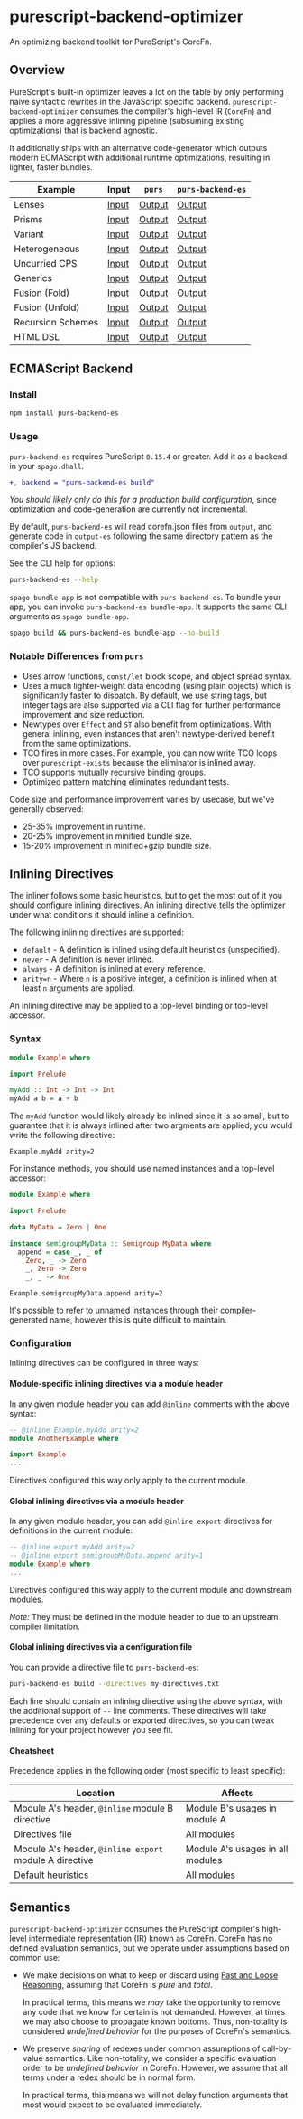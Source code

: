# purescript-backend-optimizer

An optimizing backend toolkit for PureScript's CoreFn.

## Overview

PureScript's built-in optimizer leaves a lot on the table by only performing
naive syntactic rewrites in the JavaScript specific backend.
`purescript-backend-optimizer` consumes the compiler's high-level IR (`CoreFn`)
and applies a more aggressive inlining pipeline (subsuming existing
optimizations) that is backend agnostic.

It additionally ships with an alternative code-generator which outputs modern
ECMAScript with additional runtime optimizations, resulting in lighter, faster
bundles.

| Example | Input | `purs` | `purs-backend-es` |
|---------|-------|--------|-------------------|
| Lenses | [Input](./backend-es/test/snapshots/Snapshot.ProfunctorLenses01.purs) | [Output](https://try.purescript.org/?view=output&js=true&github=/aristanetworks/purescript-backend-optimizer/main/backend-es/test/snapshots/Snapshot.ProfunctorLenses01.purs) | [Output](./backend-es/test/snapshots-out/Snapshot.ProfunctorLenses01.js) |
| Prisms | [Input](./backend-es/test/snapshots/Snapshot.ProfunctorLenses02.purs) | [Output](https://try.purescript.org/?view=output&js=true&github=/aristanetworks/purescript-backend-optimizer/main/backend-es/test/snapshots/Snapshot.ProfunctorLenses02.purs) | [Output](./backend-es/test/snapshots-out/Snapshot.ProfunctorLenses02.js) |
| Variant | [Input](./backend-es/test/snapshots/Snapshot.Variant01.purs) | [Output](https://try.purescript.org/?view=output&js=true&github=/aristanetworks/purescript-backend-optimizer/main/backend-es/test/snapshots/Snapshot.Variant01.purs) | [Output](./backend-es/test/snapshots-out/Snapshot.Variant01.js) |
| Heterogeneous | [Input](./backend-es/test/snapshots/Snapshot.Heterogeneous01.purs) | [Output](https://try.purescript.org/?view=output&js=true&github=/aristanetworks/purescript-backend-optimizer/main/backend-es/test/snapshots/Snapshot.Heterogeneous01.purs) | [Output](./backend-es/test/snapshots-out/Snapshot.Heterogeneous01.js) |
| Uncurried CPS | [Input](./backend-es/test/snapshots/Snapshot.Cps02.purs) | [Output](https://try.purescript.org/?view=output&js=true&github=/aristanetworks/purescript-backend-optimizer/main/backend-es/test/snapshots/Snapshot.Cps02.purs) | [Output](./backend-es/test/snapshots-out/Snapshot.Cps02.js) |
| Generics | [Input](./backend-es/test/snapshots/Snapshot.KnownConstructors06.purs) | [Output](https://try.purescript.org/?view=output&js=true&github=/aristanetworks/purescript-backend-optimizer/main/backend-es/test/snapshots/Snapshot.KnownConstructors06.purs) | [Output](./backend-es/test/snapshots-out/Snapshot.KnownConstructors06.js) |
| Fusion (Fold) | [Input](./backend-es/test/snapshots/Snapshot.Fusion01.purs) | [Output](https://try.purescript.org/?view=output&js=true&github=/aristanetworks/purescript-backend-optimizer/main/backend-es/test/snapshots/Snapshot.Fusion01.purs) | [Output](./backend-es/test/snapshots-out/Snapshot.Fusion01.js) |
| Fusion (Unfold) | [Input](./backend-es/test/snapshots/Snapshot.Fusion02.purs) | [Output](https://try.purescript.org/?view=output&js=true&github=/aristanetworks/purescript-backend-optimizer/main/backend-es/test/snapshots/Snapshot.Fusion02.purs) | [Output](./backend-es/test/snapshots-out/Snapshot.Fusion02.js) |
| Recursion Schemes | [Input](./backend-es/test/snapshots/Snapshot.RecursionSchemes01.purs) | [Output](https://try.purescript.org/?view=output&js=true&github=/aristanetworks/purescript-backend-optimizer/main/backend-es/test/snapshots/Snapshot.RecursionSchemes01.purs) | [Output](./backend-es/test/snapshots-out/Snapshot.RecursionSchemes01.js) |
| HTML DSL | [Input](./backend-es/test/snapshots/Snapshot.Html.purs) | [Output](https://try.purescript.org/?view=output&js=true&github=/aristanetworks/purescript-backend-optimizer/main/backend-es/test/snapshots/Snapshot.Html.purs) | [Output](./backend-es/test/snapshots-out/Snapshot.Html.js) |

## ECMAScript Backend

### Install

```sh
npm install purs-backend-es
```

### Usage

`purs-backend-es` requires PureScript `0.15.4` or greater. Add it as a backend in your `spago.dhall`.

```diff
+, backend = "purs-backend-es build"
```

_You should likely only do this for a production build configuration_, since
optimization and code-generation are currently not incremental.

By default, `purs-backend-es` will read corefn.json files from `output`, and
generate code in `output-es` following the same directory pattern as the
compiler's JS backend.

See the CLI help for options:

```sh
purs-backend-es --help
```

`spago bundle-app` is not compatible with `purs-backend-es`. To bundle your app,
you can invoke `purs-backend-es bundle-app`. It supports the same CLI arguments
as `spago bundle-app`.

```sh
spago build && purs-backend-es bundle-app --no-build
```

### Notable Differences from `purs`

* Uses arrow functions, `const/let` block scope, and object spread syntax.
* Uses a much lighter-weight data encoding (using plain objects) which is significantly
  faster to dispatch. By default, we use string tags, but integer tags are also
  supported via a CLI flag for further performance improvement and size reduction.
* Newtypes over `Effect` and `ST` also benefit from optimizations. With general
  inlining, even instances that aren't newtype-derived benefit from the same
  optimizations.
* TCO fires in more cases. For example, you can now write TCO loops over
  `purescript-exists` because the eliminator is inlined away.
* TCO supports mutually recursive binding groups.
* Optimized pattern matching eliminates redundant tests.

Code size and performance improvement varies by usecase, but we've generally
observed:

* 25-35% improvement in runtime.
* 20-25% improvement in minified bundle size.
* 15-20% improvement in minified+gzip bundle size.

## Inlining Directives

The inliner follows some basic heuristics, but to get the most out of it you
should configure inlining directives. An inlining directive tells the optimizer
under what conditions it should inline a definition.

The following inlining directives are supported:

  * `default` - A definition is inlined using default heuristics (unspecified).
  * `never` - A definition is never inlined.
  * `always` - A definition is inlined at every reference.
  * `arity=n` - Where `n` is a positive integer, a definition is inlined when
    at least `n` arguments are applied.

An inlining directive may be applied to a top-level binding or top-level accessor.

### Syntax

```purescript
module Example where

import Prelude

myAdd :: Int -> Int -> Int
myAdd a b = a + b
```

The `myAdd` function would likely already be inlined since it is so small, but
to guarantee that it is always inlined after two argments are applied, you would
write the following directive:

```
Example.myAdd arity=2
```

For instance methods, you should use named instances and a top-level accessor:

```purescript
module Example where

import Prelude

data MyData = Zero | One

instance semigroupMyData :: Semigroup MyData where
  append = case _, _ of
    Zero, _ -> Zero
    _, Zero -> Zero
    _, _ -> One
```

```
Example.semigroupMyData.append arity=2
```

It's possible to refer to unnamed instances through their compiler-generated
name, however this is quite difficult to maintain.

### Configuration

Inlining directives can be configured in three ways:

#### Module-specific inlining directives via a module header

In any given module header you can add `@inline` comments with the above syntax:

```purescript
-- @inline Example.myAdd arity=2
module AnotherExample where

import Example
...
```

Directives configured this way only apply to the current module.

#### Global inlining directives via a module header

In any given module header, you can add `@inline export` directives for definitions
in the current module:

```purescript
-- @inline export myAdd arity=2
-- @inline export semigroupMyData.append arity=1
module Example where
...
```

Directives configured this way apply to the current module and downstream
modules.

*Note:* They must be defined in the module header to due to an upstream compiler
limitation.

#### Global inlining directives via a configuration file

You can provide a directive file to `purs-backend-es`:

```sh
purs-backend-es build --directives my-directives.txt
```

Each line should contain an inlining directive using the above syntax, with the
additional support of `--` line comments. These directives will take precedence
over any defaults or exported directives, so you can tweak inlining for your
project however you see fit.

#### Cheatsheet

Precedence applies in the following order (most specific to least specific):

| Location | Affects |
|----------|---------|
| Module A's header, `@inline` module B directive | Module B's usages in module A |
| Directives file | All modules |
| Module A's header, `@inline export` module A directive | Module A's usages in all modules |
| Default heuristics | All modules |

## Semantics

`purescript-backend-optimizer` consumes the PureScript compiler's high-level
intermediate representation (IR) known as CoreFn. CoreFn has no defined
evaluation semantics, but we operate under assumptions based on common use:

* We make decisions on what to keep or discard using
  [Fast and Loose
  Reasoning](https://www.cs.ox.ac.uk/jeremy.gibbons/publications/fast+loose.pdf),
  assuming that CoreFn is _pure_ and _total_.

  In practical terms, this means we _may_ take the opportunity to remove any
  code that we know for certain is not demanded. However, at times we may also
  choose to propagate known bottoms. Thus, non-totality is considered _undefined
  behavior_ for the purposes of CoreFn's semantics.

* We preserve _sharing_ of redexes under common assumptions of call-by-value semantics.
  Like non-totality, we consider a specific evaluation order to be _undefined
  behavior_ in CoreFn. However, we assume that all terms under a redex should be
  in normal form.

  In practical terms, this means we will not delay function arguments that most
  would expect to be evaluated immediately.
